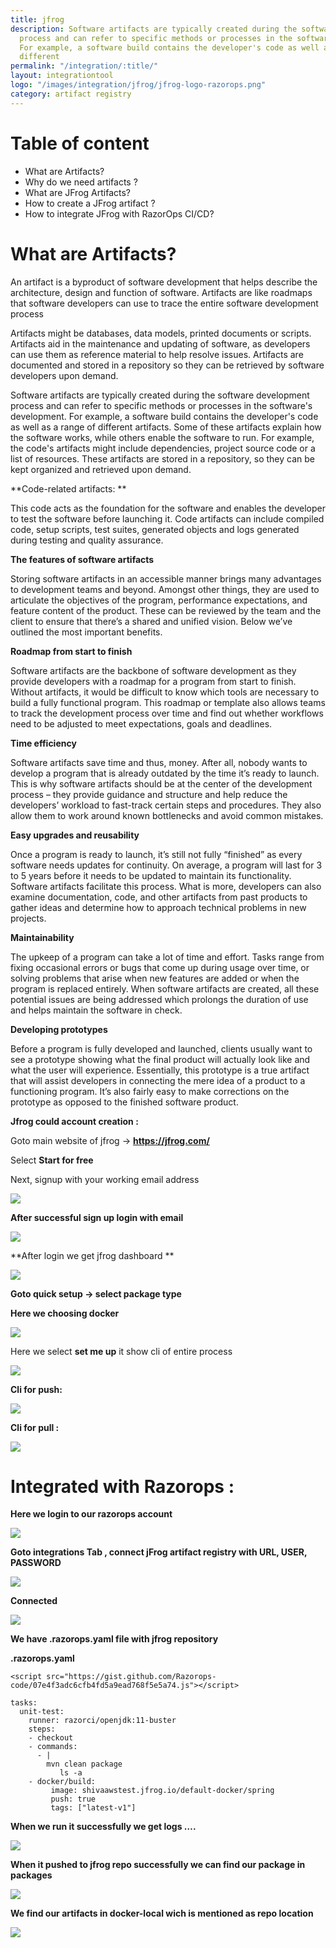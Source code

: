 ```yaml
---
title: jfrog
description: Software artifacts are typically created during the software development
  process and can refer to specific methods or processes in the software's development.
  For example, a software build contains the developer's code as well as a range of
  different
permalink: "/integration/:title/"
layout: integrationtool
logo: "/images/integration/jfrog/jfrog-logo-razorops.png"
category: artifact registry
---
```


# Table of content 

* What are Artifacts?
* Why do we need artifacts ?
* What are JFrog Artifacts? 
* How to create a JFrog artifact ?
* How to integrate JFrog with RazorOps CI/CD?

# What are Artifacts?

An artifact is a byproduct of software development that helps describe the architecture, design and function of software. Artifacts are like roadmaps that software developers can use to trace the entire software development process


Artifacts might be databases, data models, printed documents or scripts. Artifacts aid in the maintenance and updating of software, as developers can use them as reference material to help resolve issues. Artifacts are documented and stored in a repository so they can be retrieved by software developers upon demand.


Software artifacts are typically created during the software development process and can refer to specific methods or processes in the software's development. For example, a software build contains the developer's code as well as a range of different artifacts. Some of these artifacts explain how the software works, while others enable the software to run. For example, the code's artifacts might include dependencies, project source code or a list of resources. These artifacts are stored in a repository, so they can be kept organized and retrieved upon demand.


**Code-related artifacts: **

This code acts as the foundation for the software and enables the developer to test the software before launching it. Code artifacts can include compiled code, setup scripts, test suites, generated objects and logs generated during testing and quality assurance.

**The features of software artifacts**

Storing software artifacts in an accessible manner brings many advantages to development teams and beyond. Amongst other things, they are used to articulate the objectives of the program, performance expectations, and feature content of the product. These can be reviewed by the team and the client to ensure that there’s a shared and unified vision.
Below we’ve outlined the most important benefits.


**Roadmap from start to finish**

Software artifacts are the backbone of software development as they provide developers with a roadmap for a program from start to finish. Without artifacts, it would be difficult to know which tools are necessary to build a fully functional program. This roadmap or template also allows teams to track the development process over time and find out whether workflows need to be adjusted to meet expectations, goals and deadlines.

**Time efficiency**

Software artifacts save time and thus, money. After all, nobody wants to develop a program that is already outdated by the time it’s ready to launch. This is why software artifacts should be at the center of the development process – they provide guidance and structure and help reduce the developers’ workload to fast-track certain steps and procedures. They also allow them to work around known bottlenecks and avoid common mistakes.

**Easy upgrades and reusability**

Once a program is ready to launch, it’s still not fully “finished” as every software needs updates for continuity. On average, a program will last for 3 to 5 years before it needs to be updated to maintain its functionality. Software artifacts facilitate this process. What is more, developers can also examine documentation, code, and other artifacts from past products to gather ideas and determine how to approach technical problems in new projects.

**Maintainability**

The upkeep of a program can take a lot of time and effort. Tasks range from fixing occasional errors or bugs that come up during usage over time, or solving problems that arise when new features are added or when the program is replaced entirely. When software artifacts are created, all these potential issues are being addressed which prolongs the duration of use and helps maintain the software in check.

**Developing prototypes**

Before a program is fully developed and launched, clients usually want to see a prototype showing what the final product will actually look like and what the user will experience. Essentially, this prototype is a true artifact that will assist developers in connecting the mere idea of a product to a functioning program. It’s also fairly easy to make corrections on the prototype as opposed to the finished software product.



**Jfrog could account creation :**

Goto main website of jfrog ->  **https://jfrog.com/**

Select **Start for free** 

Next, signup  with your working email address 

![](/images/integration/jfrog/jfrog-start-for-free.png)

**After successful sign up login with email**

![](/images/integration/jfrog/jfrog-login.png)


**After login we get jfrog dashboard **

![](/images/integration/jfrog/jfrog-quick-setup.png)


**Goto quick setup -> select package type**

**Here we choosing docker**

![](/images/integration/jfrog/jfrog-select-repository.png)


Here we select **set me up** it show cli of entire process 

![](/images/integration/jfrog/jfrog-setup-docker-client.png)

**Cli for push:**

![](/images/integration/jfrog/jfrog-setup-docker-client-push-cli.png)

**Cli for pull :**

![](/images/integration/jfrog/jfrog-setup-docker-client-pull-cli.png)


# Integrated with Razorops :
**Here we login to our razorops account**

![](/images/integration/jfrog/razorops-dashboard.png)

**Goto integrations Tab , connect  jFrog  artifact registry with  URL, USER, PASSWORD**

![](/images/integration/jfrog/razorops-private-container-registry.png)

**Connected**

![](/images/integration/jfrog/razorops-private-container-registry-connected.png)


**We have .razorops.yaml  file with jfrog repository** 

**.razorops.yaml**

```
<script src="https://gist.github.com/Razorops-code/07e4f3adc6cfb4fd5a9ead768f5e5a74.js"></script>

tasks:
  unit-test:
    runner: razorci/openjdk:11-buster
    steps:
    - checkout
    - commands:
      - |
        mvn clean package
           ls -a
    - docker/build:
         image: shivaawstest.jfrog.io/default-docker/spring
         push: true 
         tags: ["latest-v1"]
```

**When we run it successfully we get logs ….**

![](/images/integration/jfrog/container-registry-run-successful-log.png)

**When it pushed to jfrog repo successfully we can find our package in packages**

![](/images/integration/jfrog/successfully-pushed-to-jfrog-repo.png)

**We find our artifacts in docker-local wich is mentioned as repo location**

![](/images/integration/jfrog/artifacts-in-docker-local-jfrog.png)
